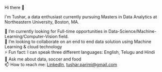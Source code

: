 Hi there 👋

I'm Tushar, a data enthusiast currently pursuing Masters in Data Analytics at Northeastern University, Boston, MA.

🔭 I’m currently looking for Full-time opportunities in Data-Science/Machine-Learning/Computer-Vision field.
\
🌱 I’m looking to collaborate on an end to end data solution using Machine Learning & cloud technology
\
⚡ Fun fact: I can speak three different languages: English, Telugu and Hindi
\
💬 Ask me about data, soccer and food
\
📫 How to reach me: [LinkedIn](www.linkedin.com/in/tushar-sai), tushar.parimi@gmail.com

